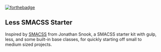 [![forthebadge](http://forthebadge.com/images/badges/built-with-love.svg)](http://forthebadge.com)

Less SMACSS Starter
---
Inspired by [SMACSS](https://smacss.com/) from Jonathan Snook, a SMACSS starter kit with gulp, less, and some built-in base classes, for quickly starting off small to medium sized projects.
